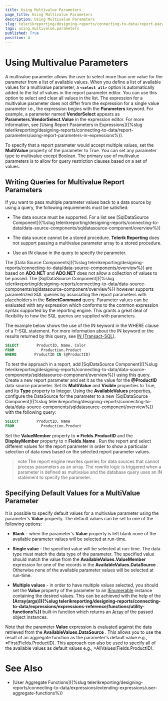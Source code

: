```yaml
---
title: Using Multivalue Parameters
page_title: Using Multivalue Parameters 
description: Using Multivalue Parameters
slug: telerikreporting/designing-reports/connecting-to-data/report-parameters/using-multivalue-parameters
tags: using,multivalue,parameters
published: True
position: 4
---
```


# Using Multivalue Parameters

A multivalue parameter allows the user to select more than one value for the parameter from a list of available values. When you define a list of available values for a multivalue parameter, a __```<select all>```__ option is automatically added to the list of values in the report parameter editor. You can use this option to select and clear all values in the list. The expression for a multivalue parameter does not differ from the expression for a single value parameter i.e., the expression begins with the __Parameters__  keyword. For example, a parameter named __VendorSelect__ appears as __Parameters.VendorSelect.Value__  in the expression editor. For more information, see [Using Report Parameters in Expressions]({%slug telerikreporting/designing-reports/connecting-to-data/report-parameters/using-report-parameters-in-expressions%}).       

To specify that a report parameter would accept multiple values, set the __MultiValue__  property of the parameter to True. You can set any parameter         type to multivalue except Boolean. The primary use of multivalue parameters is to allow for query restriction clauses based on a set of values.       

## Writing Queries for Multivalue Report Parameters

If you want to pass multiple parameter values back to a data source by using a query, the following requirements must be satisfied:

* The data source must be supported. For a list see [SqlDataSource Component]({%slug telerikreporting/designing-reports/connecting-to-data/data-source-components/sqldatasource-component/overview%})

* The data source cannot be a stored procedure. __Telerik Reporting__  does not support passing a multivalue parameter array to a
 stored procedure.

* Use an IN clause in the query to specify the parameter.

The [Data Source Components]({%slug telerikreporting/designing-reports/connecting-to-data/data-source-components/overview%}) are based on __ADO.NET__  and __ADO.NET__  does not allow a collection of values to be passed. The [SqlDataSource Component]({%slug telerikreporting/designing-reports/connecting-to-data/data-source-components/sqldatasource-component/overview%}) however supports parametrized SQL queries by associating the report parameters with placeholders in the __SelectCommand__  query. Parameter values can be evaluated with any expression which conforms to the common expression syntax supported by the reporting engine. This grants a great deal of flexibility to how the SQL queries are supplied with parameters.         

The example below shows the use of the IN keyword in the WHERE clause of a T-SQL statement. For more information about the IN keyword or the results returned by this query, see  [IN (Transact-SQL)](http://msdn.microsoft.com/en-us/library/ms177682(SQL.90).aspx).         

	
````SQL
SELECT        ProductID, Name, Color
FROM            Production.Product
WHERE        ProductID IN (@ProductID)
````

To test the approach in a report, add [SqlDataSource Component]({%slug telerikreporting/designing-reports/connecting-to-data/data-source-components/sqldatasource-component/overview%}) using this query. Create a new report parameter and set it as the value for the __@ProductID__  data source parameter. Set its __MultiValue__  and __Visible__  properties to True, and its __Type__  property to Integer. Using the __AvailableValues__  properties, configure the DataSource for the parameter to a new [SqlDataSource Component]({%slug telerikreporting/designing-reports/connecting-to-data/data-source-components/sqldatasource-component/overview%}) with the following query:         
	
````SQL
SELECT        ProductID, Name
FROM            Production.Product
````

Set the __ValueMember__  property to __= Fields.ProductID__  and the __DisplayMember__  property to __= Fields.Name__ . Run the report and select different values for the report parameter in order to show a particular selection of data rows based on the selected report parameter values.         

>note The report engine rewrites queries for data sources that cannot process parameters as an array. The rewrite logic is triggered when a parameter is             defined as multivalue and the database query uses an IN statement to specify the parameter.           


## Specifying Default Values for a MultiValue Parameter

It is possible to specify default values for a multivalue parameter using the parameter's __Value__  property. The default values can be set to one of the following options:         

* __Blank__  - when the parameter's __Value__  property is left blank none of the available parameter values will be selected at run-time.             

* __Single value__  - the specified value will be selected at run-time. The data type must match the data type of the parameter. The specified value should match the value from the __AvailableValues.ValueMember__  expression for one of the records in the __AvailableValues.DataSource__ . Otherwise none of the available parameter values will be selected at run-time.             

* __Multiple values__  - in order to have multiple values selected, you should set the __Value__ property of the parameter to an                [IEnumerable](http://msdn.microsoft.com/en-us/library/system.collections.ienumerable.aspx) instance containing the desired values. This can be achieved with the help of the               __[Array(args)]({%slug telerikreporting/designing-reports/connecting-to-data/expressions/expressions-reference/functions/utility-functions%})__  built-in function which returns an                [Array](http://msdn.microsoft.com/en-us/library/system.array.aspx) of the passed object instances.             

Note that the parameter __Value__  expression is evaluated against the data retrieved from the __AvailableValues.DataSource__ . This allows you to use the result of an aggregate function as the parameter's default value e.g., =First(Fields.ProductID). This approach can also be used to specify all of the available values as default values e.g., =AllValues(Fields.ProductID).         

# See Also

 * [User Aggregate Functions]({%slug telerikreporting/designing-reports/connecting-to-data/expressions/extending-expressions/user-aggregate-functions%})
